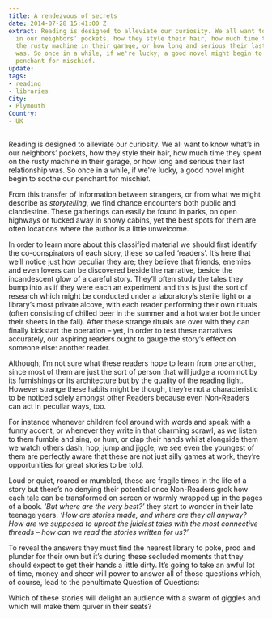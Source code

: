 ```yaml
---
title: A rendezvous of secrets
date: 2014-07-28 15:41:00 Z
extract: Reading is designed to alleviate our curiosity. We all want to know what’s
  in our neighbors’ pockets, how they style their hair, how much time they spent on
  the rusty machine in their garage, or how long and serious their last relationship
  was. So once in a while, if we're lucky, a good novel might begin to soothe our
  penchant for mischief.
update: 
tags:
- reading
- libraries
City:
- Plymouth
Country:
- UK
---
```


Reading is designed to alleviate our curiosity. We all want to know what’s in our neighbors’ pockets, how they style their hair, how much time they spent on the rusty machine in their garage, or how long and serious their last relationship was. So once in a while, if we're lucky, a good novel might begin to soothe our penchant for mischief.

From this transfer of information between strangers, or from what we might describe as *storytelling*, we find chance encounters both public and clandestine. These gatherings can easily be found in parks, on open highways or tucked away in snowy cabins, yet the best spots for them are often locations where the author is a little unwelcome.

In order to learn more about this classified material we should first identify the co-conspirators of each story, these so called ‘readers’. It’s here that we’ll notice just how peculiar they are; they believe that friends, enemies and even lovers can be discovered beside the narrative, beside the incandescent glow of a careful story. They’ll often study the tales they bump into as if they were each an experiment and this is just the sort of research which might be conducted under a laboratory’s sterile light or a library’s most private alcove, with each reader performing their own rituals (often consisting of chilled beer in the summer and a hot water bottle under their sheets in the fall). After these strange rituals are over with they can finally kickstart the operation – yet, in order to test these narratives accurately, our aspiring readers ought to gauge the story’s effect on someone else: another reader.

Although, I’m not sure what these readers hope to learn from one another, since most of them are just the sort of person that will judge a room not by its furnishings or its architecture but by the quality of the reading light. However strange these habits might be though, they’re not a characteristic to be noticed solely amongst other Readers because even Non-Readers can act in peculiar ways, too.

For instance whenever children fool around with words and speak with a funny accent, or whenever they write in that charming scrawl, as we listen to them fumble and sing, or hum, or clap their hands whilst alongside them we watch others dash, hop, jump and jiggle, we see even the youngest of them are perfectly aware that these are not just silly games at work, they’re opportunities for great stories to be told.

Loud or quiet, roared or mumbled, these are fragile times in the life of a story but there’s no denying their potential once Non-Readers grok how each tale can be transformed on screen or warmly wrapped up in the pages of a book. *‘But where are the very best?’* they start to wonder in their late teenage years. *‘How are stories made, and where are they all anyway? How are we supposed to uproot the juiciest tales with the most connective threads – how can we read the stories written for us?’*

To reveal the answers they must find the nearest library to poke, prod and plunder for their own but it’s during these secluded moments that they should expect to get their hands a little dirty. It’s going to take an awful lot of time, money and sheer will power to answer all of those questions which, of course, lead to the penultimate Question of Questions: 

Which of these stories will delight an audience with a swarm of giggles and which will make them quiver in their seats?
